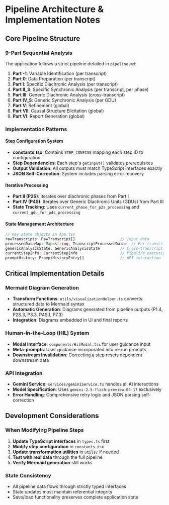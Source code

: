 # Pipeline Architecture & Implementation Notes

## Core Pipeline Structure

### 9-Part Sequential Analysis
The application follows a strict pipeline detailed in `pipeline.md`:

1. **Part -1**: Variable Identification (per transcript)
2. **Part 0**: Data Preparation (per transcript)  
3. **Part I**: Specific Diachronic Analysis (per transcript)
4. **Part II_S**: Specific Synchronic Analysis (per transcript, per phase)
5. **Part III**: Generic Diachronic Analysis (cross-transcript)
6. **Part IV_S**: Generic Synchronic Analysis (per GDU)
7. **Part V**: Refinement (global)
8. **Part VII**: Causal Structure Elicitation (global)
9. **Part VI**: Report Generation (global)

### Implementation Patterns

#### Step Configuration System
- **constants.tsx**: Contains `STEP_CONFIGS` mapping each step ID to configuration
- **Step Dependencies**: Each step's `getInput()` validates prerequisites
- **Output Validation**: All outputs must match TypeScript interfaces exactly
- **JSON Self-Correction**: System includes parsing error recovery

#### Iterative Processing
- **Part II (P2S)**: Iterates over diachronic phases from Part I
- **Part IV (P4S)**: Iterates over Generic Diachronic Units (GDUs) from Part III
- **State Tracking**: Uses `current_phase_for_p2s_processing` and `current_gdu_for_p4s_processing`

#### State Management Architecture
```typescript
// Key state objects in App.tsx
rawTranscripts: RawTranscript[]                    // Input data
processedDataMap: Map<string, TranscriptProcessedData>  // Per-transcript results
genericAnalysisState: GenericAnalysisState         // Cross-transcript results
currentStepInfo: CurrentStepInfo                   // Pipeline execution status
promptHistory: PromptHistoryEntry[]                // API interaction log
```

## Critical Implementation Details

### Mermaid Diagram Generation
- **Transform Functions**: `utils/visualizationHelper.ts` converts structured data to Mermaid syntax
- **Automatic Generation**: Diagrams generated from pipeline outputs (P1.4, P2S.3, P3.3, P4S.1, P7.3)
- **Integration**: Diagrams embedded in UI and final reports

### Human-in-the-Loop (HIL) System
- **Modal Interface**: `components/HilModal.tsx` for user guidance input
- **Meta-prompts**: User guidance incorporated into re-run prompts
- **Downstream Invalidation**: Correcting a step resets dependent downstream data

### API Integration
- **Gemini Service**: `services/geminiService.ts` handles all AI interactions
- **Model Specification**: Uses `gemini-2.5-flash-preview-04-17` exclusively
- **Error Handling**: Comprehensive retry logic and JSON parsing self-correction

## Development Considerations

### When Modifying Pipeline Steps
1. **Update TypeScript interfaces** in `types.ts` first
2. **Modify step configuration** in `constants.tsx`
3. **Update transformation utilities** in `utils/` if needed
4. **Test with real data** through the full pipeline
5. **Verify Mermaid generation** still works

### State Consistency
- All pipeline data flows through strictly typed interfaces
- State updates must maintain referential integrity
- Save/load functionality preserves complete application state